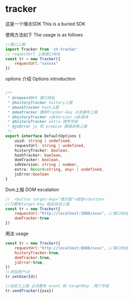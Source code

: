 # tracker
这是一个埋点SDK
This is a buried SDK

使用方法如下
The usage is as follows




```js
//接口上报
import Tracker from 'zh-tracker'
// requestUrl 上报接口地址
const tr = new Tracker({
    requestUrl:"xxxxxx"
})

```
options 介绍
Options introduction
```ts

/**
 * @requestUrl 接口地址
 * @historyTracker history上报
 * @hashTracker hash上报
 * @domTracker 携带Tracker-key 点击事件上报
 * @historyTracker sdkVersion sdk版本
 * @historyTracker extra 透传字段
 * @jsError js 和 promise 报错异常上报
 */
export interface DefaultOptions {
    uuid: string | undefined,
    requestUrl: string | undefined,
    historyTracker: boolean,
    hashTracker: boolean,
    domTracker: boolean,
    sdkVersion: string | number,
    extra: Record<string, any> | undefined,
    jsError:boolean
}
```
Dom上报
DOM escalation
```js
//  <button target-key="埋点值">按钮</button>
//只要有target-key 就会自动上报
const tr = new Tracker({
    requestUrl:"http://localhost:3000/xxxx", //接口地址
    domTracker:true
})
```

用法
usage
```js
const tr = new Tracker({
    requestUrl:"http://localhost:8888/xxxx", //接口地址
    historyTracker:true,
    domTracker:true,
    jsError:true,
})
//添加用户id
tr.setUserId()

//自定义上报 必须要有 event 和 targetKey  两个字段
tr.sendTracker({xxx})
```